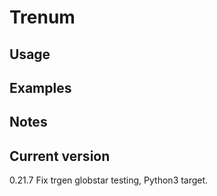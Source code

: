 # Trenum

## Usage

## Examples

## Notes

## Current version

0.21.7 Fix trgen globstar testing, Python3 target.
